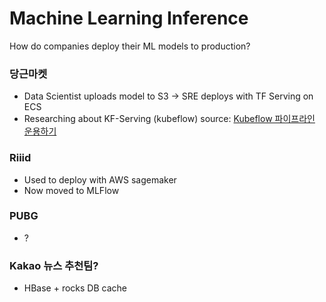 # Machine Learning Inference
How do companies deploy their ML models to production?

### 당근마켓
- Data Scientist uploads model to S3 -> SRE deploys with TF Serving on ECS
- Researching about KF-Serving (kubeflow)
source: [Kubeflow 파이프라인 운용하기](https://medium.com/daangn/kubeflow-%ED%8C%8C%EC%9D%B4%ED%94%84%EB%9D%BC%EC%9D%B8-%EC%9A%B4%EC%9A%A9%ED%95%98%EA%B8%B0-6c6d7bc98c30)

### Riiid
- Used to deploy with AWS sagemaker
- Now moved to MLFlow

### PUBG
- ?

### Kakao 뉴스 추천팀?
- HBase + rocks DB cache
